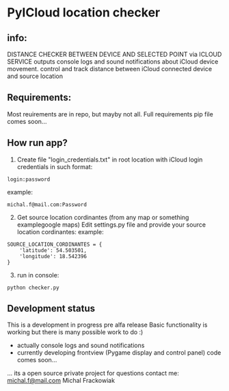 # PyICloud location checker

## info:
DISTANCE CHECKER BETWEEN DEVICE AND SELECTED POINT via ICLOUD SERVICE
outputs console logs and sound notifications about iCloud device movement.
control and track distance between iCloud connected device and source location



## Requirements:
Most reuirements are in repo, but mayby not all.
Full requirements pip file comes soon... 


## How run app?
1. Create file "login_credentials.txt" in root location with iCloud login credentials in such format:

```
login:password
```

example:

```
michal.f@mail.com:Password
```

2. Get source location cordinantes (from any map or something examplegoogle maps)
Edit settings.py file and provide your source location cordinantes:
example:

```
SOURCE_LOCATION_CORDINANTES = {
    'latitude': 54.503501,
    'longitude': 18.542396
}

```

3. run in console:

```
python checker.py
```

## Development status

This is a development in progress pre alfa release
Basic functionality is working but there is many possible work to do :)

- actually console logs and sound notifications 
- currently developing frontview (Pygame display and control panel) code comes soon...

...
its a open source private project
for questions contact me: michal.f@mail.com Michal Frackowiak

